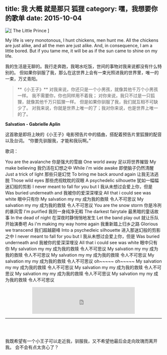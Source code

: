 title: 我  大概  就是那只  狐狸
category: 嘿，我想要你的歌单
date: 2015-10-04
---

![[ The Little Prince ]](//o40ss64l8.qnssl.com/thelittleprince.png)

My life is very monotonous, I hunt chickens, men hunt me. All the chickens are just alike, and all the men are just alike. And, in consequence, I am a little bored. But if you tame me, it will be as if the sun came to shine on my life.

我的生活是无聊的。我行走奔跑，我喝水吃饭，世间的事物对我来说都没有什么特别的。
但如果你驯服了我，那么在这世界上会有一束光照进我的世界里，唯一的一束，万丈青阳。

<!-- more -->



<blockquote class="blockquote-center">
    **《小王子》**
    对我来说，你还只是一个小男孩，就像其他千万个小男孩一样。
    我不需要你，你也同样用不着我；
    对你来说，我只不过是一只狐狸，就像其他千万只狐狸一样。
    但是如果你驯服了我，我们就互相不可缺少了。
    对我来说，你就是世界上唯一的了；我对你来说，也是世界上唯一的了。
</blockquote>

**Salvation - Gabrielle Aplin**

这首歌是即将上映的《小王子》电影预告片中的插曲，搭配着预告片里狐狸的配音以及台词。
“你要先驯服我，才能和我玩啊。”

歌词：

You are the avalanche
你是强大的雪崩
One world away
足以将世界摧毁
My make believing
我仍活在幻想之中
While i'm wide awake
即使脑子仍然清醒
Just a trick of light
那些只是幻觉
To bring me back around again
让我无法逃脱
Those wild eyes
那些虎视眈眈的双眼
A psychedelic silhouette
犹如一幅幅迷幻般的剪影
I never meant to fall for you but I
我从未想过会爱上你，但是
Was buried underneath and
我被你的爱深深埋没
All that i could see was white
眼中只有你
My salvation my my
成为我的救赎 令人不可思议
My salvation my my
成为我的救赎 令人不可思议
You are the snow storm
你是冷冽的暴风雪
I'm purified
我则一身纯净无暇
The darkest fairytale
最黑暗的童话故事
In the dead of night
在深夜时静悄悄地发生
Let the band play out
就让乐队开始演奏吧
As i'm making my way home again
我重新踏上归乡之路
Glorious we transcend
我们超越巅峰
Into a psychedleic silhouette
进入那迷幻般的剪影之中
I never meant to fall for you but I
我从未想过会爱上你，但是
Was buried underneath and
我被你的爱深深埋没
All that i could see was white
眼中只有你
My salvation my my
成为我的救赎 令人不可思议
My salvation my my
成为我的救赎 令人不可思议
My salvation my my
成为我的救赎 令人不可思议
My salvation my my
成为我的救赎 令人不可思议
oh~~~~~ oh~~~~~
My salvation my my
成为我的救赎 令人不可思议
My salvation my my
成为我的救赎 令人不可思议
My salvation my my
成为我的救赎 令人不可思议
My salvation my my
成为我的救赎 令人不可思议

<center>
    <iframe frameborder="no" border="0" marginwidth="0" marginheight="0" width=330 height=86 src="https://music.163.com/outchain/player?type=2&id=26367685&auto=1&height=66"></iframe>
</center>

---

<br><br>

我既希望有一个小王子可以走近我，驯服我，又不希望他最后会走向玫瑰而离开我。
会不会有点太贪心了？

<br><br>

